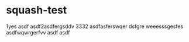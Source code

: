 # squash-test
1yes
asdf
asdf2asdfergsddv
3332
asdfasferswqer
dsfgre 
weeesssgesfes
asdfwqwrgerfvv
asdf
asdf

